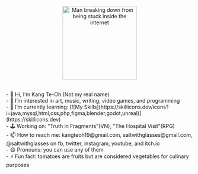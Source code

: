 <div align="center">
  <img alt="Man breaking down from being stuck inside the internet" height="200" src="exploring the internet.gif">
</div>

<p>
  <br />- 👋 Hi, I’m Kang Te-Oh (Not my real name)
  <br />- 👀 I’m interested in art, music, writing, video games, and programming
  <br />- 🌱 I’m currently learning: [![My Skills](https://skillicons.dev/icons?i=java,mysql,html,css,php,figma,blender,godot,unreal)](https://skillicons.dev)
  <br />- 🕹️ Working on: "Truth in Fragments"(VN), "The Hospital Visit"(RPG)
  <br />- 📫 How to reach me: kangteoh19@gmail.com, saltwithglasses@gmail.com, @saltwithglasses on fb, twitter, instagram, youtube, and itch.io
  <br />- 😄 Pronouns: you can use any of them
  <br />- ⚡ Fun fact: tomatoes are fruits but are considered vegetables for culinary purposes
</p>


<!---
kang1Oh/kang1Oh is a ✨ special ✨ repository because its `README.md` (this file) appears on your GitHub profile.
You can click the Preview link to take a look at your changes.
--->
